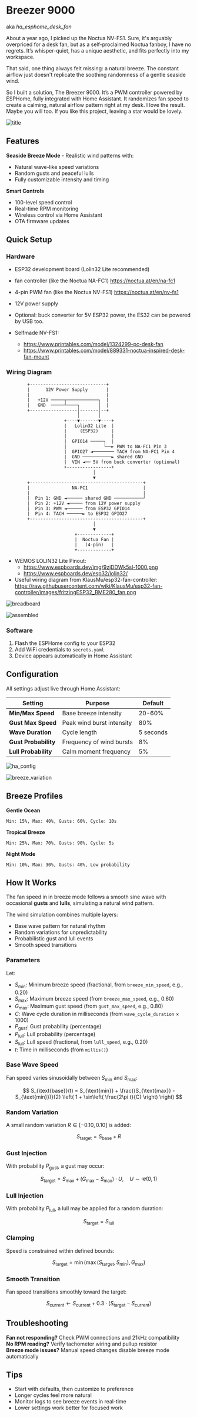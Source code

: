# Breezer 9000
aka _ha_esphome_desk_fan_

About a year ago, I picked up the Noctua NV-FS1. Sure, it's arguably overpriced for a desk fan, but as a self-proclaimed Noctua fanboy, I have no regrets. It’s whisper-quiet, has a unique aesthetic, and fits perfectly into my workspace.

That said, one thing always felt missing: a natural breeze. The constant airflow just doesn't replicate the soothing randomness of a gentle seaside wind.

So I built a solution, The Breezer 9000. It’s a PWM controller powered by ESPHome, fully integrated with Home Assistant. It randomizes fan speed to create a calming, natural airflow pattern right at my desk. I love the result. Maybe you will too. If you like this project, leaving a star would be lovely.

![title](https://github.com/TilmanGriesel/ha_esphome_desk_fan/blob/main/docs/title.png?raw=true)

## Features

**Seaside Breeze Mode** - Realistic wind patterns with:
- Natural wave-like speed variations
- Random gusts and peaceful lulls
- Fully customizable intensity and timing

**Smart Controls**
- 100-level speed control
- Real-time RPM monitoring
- Wireless control via Home Assistant
- OTA firmware updates

## Quick Setup

### Hardware
- ESP32 development board (Lolin32 Lite recommended)
- fan controller (like the Noctua NA-FC1) https://noctua.at/en/na-fc1
- 4-pin PWM fan (like the Noctua NV-FS1) https://noctua.at/en/nv-fs1
- 12V power supply
- Optional: buck converter for 5V ESP32 power, the ES32 can be powered by USB too.


- Selfmade NV-FS1:
  - https://www.printables.com/model/1324299-pc-desk-fan
  - https://www.printables.com/model/889331-noctua-inspired-desk-fan-mount

### Wiring Diagram
```
        +-----------------------------+
        |      12V Power Supply       |
        |                             |
        |   +12V ─────┬────────────┐  |
        |   GND  ─────┴────┐       │  |
        +------------------│-------│--+
                           │       │
                      +----▼-------▼----+
                      |   Lolin32 Lite  |
                      |     (ESP32)     |
                      |                 |
                      |  GPIO14 ─────┐  |
                      |              └──► PWM to NA-FC1 Pin 3
                      |  GPIO27 ◄──────── TACH from NA-FC1 Pin 4
                      |  GND ───────────► shared GND
                      |  VIN ◄── 5V from buck converter (optional)
                      +-----------------+
                                 │
                                 ▼
        +-------------------------------------------+
        |                NA-FC1                     |
        |                                           |
        |  Pin 1: GND ◄────── shared GND ───────────┘
        |  Pin 2: +12V ◄───── from 12V power supply
        |  Pin 3: PWM ◄────── from ESP32 GPIO14
        |  Pin 4: TACH ──────► to ESP32 GPIO27
        +-------------------------------------------+
                                 │
                                 ▼
                          +-------------+
                          |  Noctua Fan |
                          |   (4-pin)   |
                          +-------------+

```

- WEMOS LOLIN32 Lite Pinout:
  - https://www.espboards.dev/img/9zjDDWk5sl-1000.png
  - https://www.espboards.dev/esp32/lolin32/
- Useful wiring diagram from KlausMu/esp32-fan-controller: https://raw.githubusercontent.com/wiki/KlausMu/esp32-fan-controller/images/fritzingESP32_BME280_fan.png



![breadboard](https://github.com/TilmanGriesel/ha_esphome_desk_fan/blob/main/docs/img1.png?raw=true)

![assembled](https://github.com/TilmanGriesel/ha_esphome_desk_fan/blob/main/docs/img2.png?raw=true)

### Software
1. Flash the ESPHome config to your ESP32
2. Add WiFi credentials to `secrets.yaml`
3. Device appears automatically in Home Assistant

## Configuration

All settings adjust live through Home Assistant:

| Setting | Purpose | Default |
|---------|---------|---------|
| **Min/Max Speed** | Base breeze intensity | 20-60% |
| **Gust Max Speed** | Peak wind burst intensity | 80% |
| **Wave Duration** | Cycle length | 5 seconds |
| **Gust Probability** | Frequency of wind bursts | 8% |
| **Lull Probability** | Calm moment frequency | 5% |

![ha_config](https://github.com/TilmanGriesel/ha_esphome_desk_fan/blob/main/docs/ha1.png?raw=true)

![breeze_variation](https://github.com/TilmanGriesel/ha_esphome_desk_fan/blob/main/docs/ha2.png?raw=true)

## Breeze Profiles

**Gentle Ocean**
```
Min: 15%, Max: 40%, Gusts: 60%, Cycle: 10s
```

**Tropical Breeze**
```
Min: 25%, Max: 70%, Gusts: 90%, Cycle: 5s
```

**Night Mode**
```
Min: 10%, Max: 30%, Gusts: 40%, Low probability
```

## How It Works

The fan speed in in breeze mode follows a smooth sine wave with occasional **gusts** and **lulls**, simulating a natural wind pattern.

The wind simulation combines multiple layers:
- Base wave pattern for natural rhythm
- Random variations for unpredictability
- Probabilistic gust and lull events
- Smooth speed transitions


### Parameters

Let:

* $S_{\text{min}}$: Minimum breeze speed (fractional, from `breeze_min_speed`, e.g., 0.20)
* $S_{\text{max}}$: Maximum breeze speed (from `breeze_max_speed`, e.g., 0.60)
* $G_{\text{max}}$: Maximum gust speed (from `gust_max_speed`, e.g., 0.80)
* $C$: Wave cycle duration in milliseconds (from `wave_cycle_duration` × 1000)
* $P_{\text{gust}}$: Gust probability (percentage)
* $P_{\text{lull}}$: Lull probability (percentage)
* $S_{\text{lull}}$: Lull speed (fractional, from `lull_speed`, e.g., 0.20)
* $t$: Time in milliseconds (from `millis()`)

### Base Wave Speed

Fan speed varies sinusoidally between $S_{\text{min}}$ and $S_{\text{max}}$:

$$
S_{\text{base}}(t) = S_{\text{min}} + \frac{(S_{\text{max}} - S_{\text{min}})}{2} \left( 1 + \sin\left( \frac{2\pi t}{C} \right) \right)
$$

### Random Variation

A small random variation $R \in [-0.10, 0.10]$ is added:

$$
S_{\text{target}} = S_{\text{base}} + R
$$

### Gust Injection

With probability $P_{\text{gust}}$, a gust may occur:

$$
S_{\text{target}} = S_{\text{max}} + (G_{\text{max}} - S_{\text{max}}) \cdot U, \quad U \sim \mathcal{U}(0, 1)
$$

### Lull Injection

With probability $P_{\text{lull}}$, a lull may be applied for a random duration:

$$
S_{\text{target}} = S_{\text{lull}}
$$


### Clamping

Speed is constrained within defined bounds:

$$
S_{\text{target}} = \min\left( \max\left( S_{\text{target}}, S_{\text{min}} \right), G_{\text{max}} \right)
$$

### Smooth Transition

Fan speed transitions smoothly toward the target:

$$
S_{\text{current}} \leftarrow S_{\text{current}} + 0.3 \cdot (S_{\text{target}} - S_{\text{current}})
$$




## Troubleshooting

**Fan not responding?** Check PWM connections and 21kHz compatibility  
**No RPM reading?** Verify tachometer wiring and pullup resistor  
**Breeze mode issues?** Manual speed changes disable breeze mode automatically

## Tips

- Start with defaults, then customize to preference
- Longer cycles feel more natural
- Monitor logs to see breeze events in real-time
- Lower settings work better for focused work
